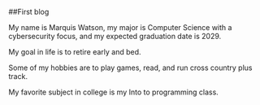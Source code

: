 ##First blog

My name is Marquis Watson, my major is Computer Science with a cybersecurity focus, and my expected graduation date is 2029.

My goal in life is to retire early and bed.

Some of my hobbies are to play games, read, and run cross country plus track.

My favorite subject in college is my Into to programming class.
